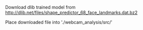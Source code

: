 Download dlib trained model from http://dlib.net/files/shape_predictor_68_face_landmarks.dat.bz2

Place downloaded file into './webcam_analysis/src/'
